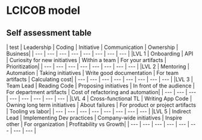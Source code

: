 # LCICOB model
## Self assessment table
| test | Leadership | Coding | Initiative | Communication | Ownership | Business|
| --- | --- | --- | --- | --- | --- | --- | --- |
|LVL 1 | Onboarding | API | Curiosity for new initiatives | Within a team | For your artifacts | Prioritization|
| --- | --- | --- | --- | --- | --- | --- | --- |
|LVL 2 | Mentoring | Automation | Taking initiatives | Write good documentation | For team artifacts | Calculating cost|
| --- | --- | --- | --- | --- | --- | --- | --- |
|LVL 3 | Team Lead | Reading Code | Proposing initiatives | In front of the audience | For department artifacts | Cost of refactoring and automation|
| --- | --- | --- | --- | --- | --- | --- | --- |
|LVL 4 | Cross-functional TL | Writing App Code | Owning long term initiatives | About failures | For product or project artifacts | Tooling vs labor|
| --- | --- | --- | --- | --- | --- | --- | --- |
|LVL 5 | Indirect Lead | Implementing Dev practices | Company-wide initiatives | Inspire other | For organization | Profitability vs Growth|
| --- | --- | --- | --- | --- | --- | --- | --- |
